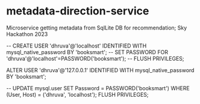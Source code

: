 # metadata-direction-service
Microservice getting metadata from SqlLite DB for recommendation; Sky Hackathon 2023


-- CREATE USER 'dhruva'@'localhost' IDENTIFIED WITH mysql_native_password BY 'booksmart';
-- SET PASSWORD FOR 'dhruva'@'localhost'=PASSWORD('booksmart');
-- FLUSH PRIVILEGES;


ALTER USER 'dhruva'@'127.0.0.1' IDENTIFIED WITH mysql_native_password BY 'booksmart';


-- UPDATE mysql.user SET Password = PASSWORD('booksmart') WHERE (User, Host) = ('dhruva', 'localhost');
FLUSH PRIVILEGES;